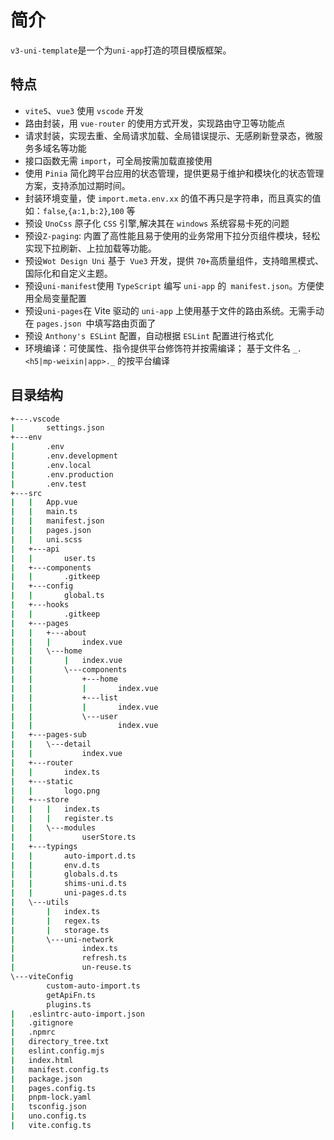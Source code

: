 # 简介

`v3-uni-template`是一个为`uni-app`打造的项目模版框架。

## 特点

- `vite5`、`vue3` 使用 `vscode` 开发
- 路由封装，用 `vue-router` 的使用方式开发，实现路由守卫等功能点
- 请求封装，实现去重、全局请求加载、全局错误提示、无感刷新登录态，微服务多域名等功能
- 接口函数无需 `import`，可全局按需加载直接使用
- 使用 `Pinia` 简化跨平台应用的状态管理，提供更易于维护和模块化的状态管理方案，支持添加过期时间。
- 封装环境变量，使 `import.meta.env.xx` 的值不再只是字符串，而且真实的值如：`false`,`{a:1,b:2}`,`100` 等
- 预设 `UnoCss` 原子化 `CSS` 引擎,解决其在 `windows` 系统容易卡死的问题
- 预设`Z-paging`: 内置了高性能且易于使用的业务常用下拉分页组件模块，轻松实现下拉刷新、上拉加载等功能。
- 预设`Wot Design Uni` 基于` Vue3` 开发，提供 `70+`高质量组件，支持暗黑模式、国际化和自定义主题。
- 预设`uni-manifest`使用 `TypeScript` 编写 `uni-app` 的` manifest.json`。方便使用全局变量配置
- 预设`uni-pages`在 Vite 驱动的 `uni-app` 上使用基于文件的路由系统。无需手动在 `pages.json `中填写路由页面了
- 预设 `Anthony's ESLint` 配置，自动根据 `ESLint` 配置进行格式化
- 环境编译：可使属性、指令提供平台修饰符并按需编译； 基于文件名 `_.<h5|mp-weixin|app>._` 的按平台编译

## 目录结构

```sh
+---.vscode
|       settings.json
+---env
|       .env
|       .env.development
|       .env.local
|       .env.production
|       .env.test
+---src
|   |   App.vue
|   |   main.ts
|   |   manifest.json
|   |   pages.json
|   |   uni.scss
|   +---api
|   |       user.ts
|   +---components
|   |       .gitkeep
|   +---config
|   |       global.ts
|   +---hooks
|   |       .gitkeep
|   +---pages
|   |   +---about
|   |   |       index.vue
|   |   \---home
|   |       |   index.vue
|   |       \---components
|   |           +---home
|   |           |       index.vue
|   |           +---list
|   |           |       index.vue
|   |           \---user
|   |                   index.vue
|   +---pages-sub
|   |   \---detail
|   |           index.vue
|   +---router
|   |       index.ts
|   +---static
|   |       logo.png
|   +---store
|   |   |   index.ts
|   |   |   register.ts
|   |   \---modules
|   |           userStore.ts
|   +---typings
|   |       auto-import.d.ts
|   |       env.d.ts
|   |       globals.d.ts
|   |       shims-uni.d.ts
|   |       uni-pages.d.ts
|   \---utils
|       |   index.ts
|       |   regex.ts
|       |   storage.ts
|       \---uni-network
|               index.ts
|               refresh.ts
|               un-reuse.ts
\---viteConfig
        custom-auto-import.ts
        getApiFn.ts
        plugins.ts
|   .eslintrc-auto-import.json
|   .gitignore
|   .npmrc
|   directory_tree.txt
|   eslint.config.mjs
|   index.html
|   manifest.config.ts
|   package.json
|   pages.config.ts
|   pnpm-lock.yaml
|   tsconfig.json
|   uno.config.ts
|   vite.config.ts
```
